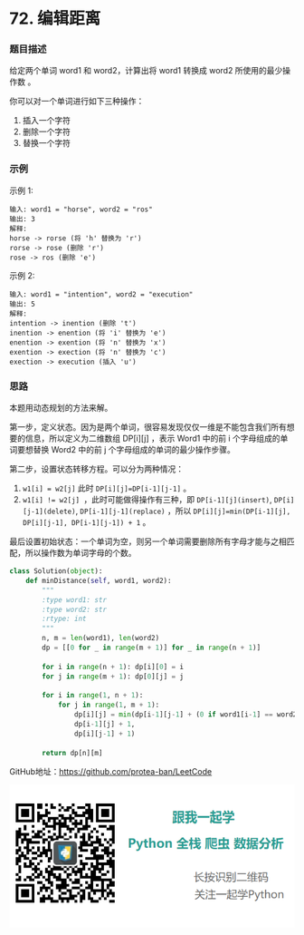 # 72. 编辑距离

### 题目描述

给定两个单词 word1 和 word2，计算出将 word1 转换成 word2 所使用的最少操作数 。

你可以对一个单词进行如下三种操作：

1. 插入一个字符
2. 删除一个字符
3. 替换一个字符

### 示例

示例 1:
```
输入: word1 = "horse", word2 = "ros"
输出: 3
解释: 
horse -> rorse (将 'h' 替换为 'r')
rorse -> rose (删除 'r')
rose -> ros (删除 'e')
```
示例 2:
```
输入: word1 = "intention", word2 = "execution"
输出: 5
解释: 
intention -> inention (删除 't')
inention -> enention (将 'i' 替换为 'e')
enention -> exention (将 'n' 替换为 'x')
exention -> exection (将 'n' 替换为 'c')
exection -> execution (插入 'u')
```

### 思路

本题用动态规划的方法来解。

第一步，定义状态。因为是两个单词，很容易发现仅仅一维是不能包含我们所有想要的信息，所以定义为二维数组 DP[i][j] ，表示 Word1 中的前 i 个字母组成的单词要想替换 Word2 中的前 j 个字母组成的单词的最少操作步骤。

第二步，设置状态转移方程。可以分为两种情况：
1. `w1[i] = w2[j]` 此时 `DP[i][j]=DP[i-1][j-1]` 。
2. `w1[i] != w2[j] `，此时可能做得操作有三种，即 `DP[i-1][j](insert)`, `DP[i][j-1](delete)`, `DP[i-1][j-1](replace)` ，所以 `DP[i][j]=min(DP[i-1][j], DP[i][j-1], DP[i-1][j-1]) + 1` 。

最后设置初始状态：一个单词为空，则另一个单词需要删除所有字母才能与之相匹配，所以操作数为单词字母的个数。

```python
class Solution(object):
    def minDistance(self, word1, word2):
        """
        :type word1: str
        :type word2: str
        :rtype: int
        """
        n, m = len(word1), len(word2)
        dp = [[0 for _ in range(m + 1)] for _ in range(n + 1)]

        for i in range(n + 1): dp[i][0] = i
        for j in range(m + 1): dp[0][j] = j

        for i in range(1, n + 1):
            for j in range(1, m + 1):
                dp[i][j] = min(dp[i-1][j-1] + (0 if word1[i-1] == word2[j-1] else 1),
                dp[i-1][j] + 1,
                dp[i][j-1] + 1)

        return dp[n][m]
```

GitHub地址：https://github.com/protea-ban/LeetCode

![](https://raw.githubusercontent.com/protea-ban/images/master/PythonStudyTogether.png)